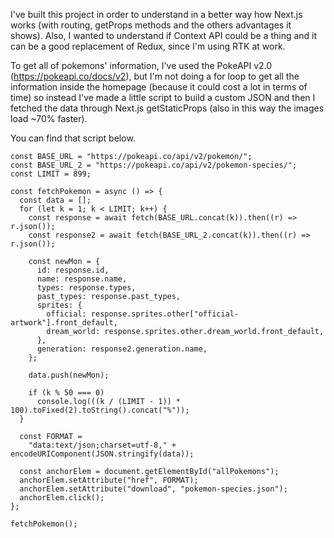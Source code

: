 I've built this project in order to understand in a better way how Next.js works (with routing, getProps methods and the others advantages it shows). Also, I wanted to understand if Context API could be a thing and it can be a good replacement of Redux, since I'm using RTK at work.

To get all of pokemons' information, I've used the PokeAPI v2.0 (https://pokeapi.co/docs/v2), but I'm not doing a for loop to get all the information inside the homepage (because it could cost a lot in terms of time) so instead I've made a little script to build a custom JSON and then I fetched the data through Next.js getStaticProps (also in this way the images load ~70% faster).

You can find that script below.

```
const BASE_URL = "https://pokeapi.co/api/v2/pokemon/";
const BASE_URL_2 = "https://pokeapi.co/api/v2/pokemon-species/";
const LIMIT = 899;

const fetchPokemon = async () => {
  const data = [];
  for (let k = 1; k < LIMIT; k++) {
    const response = await fetch(BASE_URL.concat(k)).then((r) => r.json());
    const response2 = await fetch(BASE_URL_2.concat(k)).then((r) => r.json());

    const newMon = {
      id: response.id,
      name: response.name,
      types: response.types,
      past_types: response.past_types,
      sprites: {
        official: response.sprites.other["official-artwork"].front_default,
        dream_world: response.sprites.other.dream_world.front_default,
      },
      generation: response2.generation.name,
    };

    data.push(newMon);

    if (k % 50 === 0)
      console.log(((k / (LIMIT - 1)) * 100).toFixed(2).toString().concat("%"));
  }

  const FORMAT =
    "data:text/json;charset=utf-8," + encodeURIComponent(JSON.stringify(data));

  const anchorElem = document.getElementById("allPokemons");
  anchorElem.setAttribute("href", FORMAT);
  anchorElem.setAttribute("download", "pokemon-species.json");
  anchorElem.click();
};

fetchPokemon();
```
